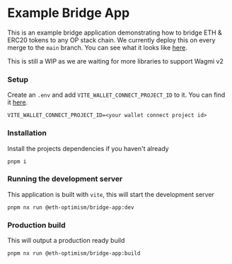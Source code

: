 # Example Bridge App

This is an example bridge application demonstrating how to bridge ETH & ERC20 tokens to any OP stack chain. We currently deploy this on every merge to the `main` branch. You can see what it looks like [here](https://main--magnificent-licorice-5d2277.netlify.app/).

This is still a WIP as we are waiting for more libraries to support Wagmi v2

### Setup

Create an `.env` and add `VITE_WALLET_CONNECT_PROJECT_ID` to it. You can find it [here](https://cloud.walletconnect.com/app/project).

```
VITE_WALLET_CONNECT_PROJECT_ID=<your wallet connect project id>
```

### Installation

Install the projects dependencies if you haven't already

```
pnpm i
```

### Running the development server

This application is built with `vite`, this will start the development server

```
pnpm nx run @eth-optimism/bridge-app:dev
```

### Production build

This will output a production ready build

```
pnpm nx run @eth-optimism/bridge-app:build
```
